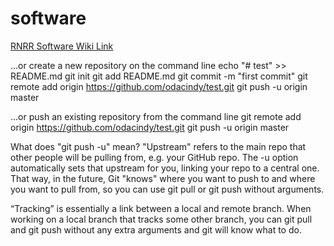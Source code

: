# software

[RNRR Software Wiki Link](https://github.com/java-rnrr/software/wiki)

…or create a new repository on the command line
echo "# test" >> README.md
git init
git add README.md
git commit -m "first commit"
git remote add origin https://github.com/odacindy/test.git
git push -u origin master

…or push an existing repository from the command line
git remote add origin https://github.com/odacindy/test.git
git push -u origin master

What does "git push -u" mean?
"Upstream" refers to the main repo that other people will be pulling from, e.g. your GitHub repo. The -u option automatically sets that upstream for you, linking your repo to a central one. That way, in the future, Git "knows" where you want to push to and where you want to pull from, so you can use git pull or git push without arguments.

“Tracking” is essentially a link between a local and remote branch. When working on a local branch that tracks some other branch, you can git pull and git push without any extra arguments and git will know what to do.


